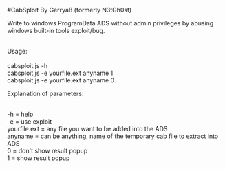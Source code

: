 #CabSploit By Gerrya8 (formerly N3tGh0st)

Write to windows ProgramData ADS without admin privileges by abusing windows built-in tools exploit/bug.<br><br>

Usage:
<br><br>
cabsploit.js -h<br>
cabsploit.js -e yourfile.ext anyname 1<br>
cabsploit.js -e yourfile.ext anyname 0<br>

Explanation of parameters:<br><br>

-h = help<br>
-e = use exploit<br>
yourfile.ext = any file you want to be added into the ADS<br>
anyname = can be anything, name of the temporary cab file to extract into ADS<br>
0 = don't show result popup<br>
1 = show result popup
